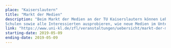 ```yaml
---
place: "Kaiserslautern"
title: "Markt der Medien"
description: "Beim Markt der Medien an der TU Kaiserslautern können Lehramts-Studierende, Lehrende und Referendar*innen an
Schulen sowie alle Interessierten ausprobieren, wie neue Medien im Unterricht eingesetzt werden können. An unserem Stand im Foyer von Gebäude 46 können Besucher die senseBox und ihre vielfältigen Einsatzmöglichkeiten im gesamten MINT-Bereich kennenlernen."
link: "https://www.uni-kl.de/zfl/veranstaltungen/uebersicht/markt-der-medien/"
starting-date: 2019-05-09
ending-date: 2019-05-09
---
```

